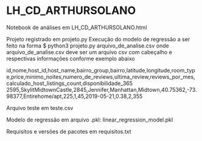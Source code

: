 # LH_CD_ARTHURSOLANO

Notebook de análises em LH_CD_ARTHURSOLANO.html

Projeto registrado em projeto.py
Execução do modelo de regressão a ser feito na forma
$ python3 projeto.py arquivo_de_analise.csv
onde arquivo_de_analise.csv deve ser um arquivo csv com cabeçalho e respectivas informações conforme exemplo abaixo

id,nome,host_id,host_name,bairro_group,bairro,latitude,longitude,room_type,price,minimo_noites,numero_de_reviews,ultima_review,reviews_por_mes,calculado_host_listings_count,disponibilidade_365
2595,SkylitMidtownCastle,2845,Jennifer,Manhattan,Midtown,40.75362,-73.98377,Entirehome/apt,225,1,45,2019-05-21,0.38,2,355

Arquivo teste em teste.csv

Modelo de regressão em arquivo .pkl: linear_regression_model.pkl

Requisitos e versões de pacotes em requisitos.txt
